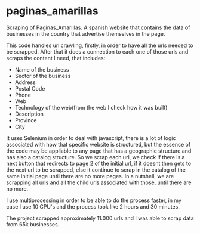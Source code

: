 # paginas_amarillas
Scraping of Paginas_Amarillas. A spanish website that contains the data of businesses in the country that advertise themselves in the page.

This code handles url crawling, firstly, in order to have all the urls needed to be scrapped. After that it does a connection to each one of those urls and scraps the content I need, that includes:
  - Name of the business
  - Sector of the business
  - Address
  - Postal Code
  - Phone
  - Web
  - Technology of the web(from the web I check how it was built)
  - Description
  - Province
  - City

It uses Selenium in order to deal with javascript, there is a lot of logic associated with how that specific website is structured, but the essence of the code may be appliable to any page that has a geographic structure and has also a catalog structure.
So we scrap each url, we check if there is a next button that redirects to page 2 of the initial url, if it doesnt then gets to the next url to be scrapped, else it continue to scrap in the catalog of the same initial page until there are no more pages.
In a nutshell, we are scrapping all urls and all the child urls associated with those, until there are no more.

I use multiprocessing in order to be able to do the process faster, in my case I use 10 CPU's and the process took like 2 hours and 30 minutes.

The project scrapped approximately 11.000 urls and I was able to scrap data from 65k businesses.


